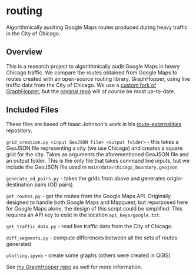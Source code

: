 # routing
Algorithmically auditing Google Maps routes produced during heavy traffic in the City of Chicago.

## Overview
This is a research project to algorithmically audit Google Maps in heavy Chicago traffic. We compare the routes obtained from Google Maps to routes created with an open-source routing library, GraphHopper, using live traffic data from the City of Chicago. We use a [custom fork of GraphHopper](https://github.com/tuchandra/graphhopper), but the [original repo](https://github.com/graphhopper/graphhopper/) will of course be most up-to-date.

## Included Files
These files are based off Isaac Johnson's work in his [route-externalities](https://github.com/joh12041/route-externalities/) repository.

`grid_creation.py <input GeoJSON file> <output folder>` - this takes a GeoJSON file representing a city (we use Chicago) and creates a square grid for the city. Takes as arguments the aforementioned GeoJSON file and an output folder. This is the only file that takes command line inputs, but we include the GeoJSON file used in `main/data/chicago_boundary.geojson`

`generate_od_pairs.py` - takes the grids from above and generates origin-destination pairs (OD pairs).

`get_routes.py` - get the routes from the Google Maps API. Originally designed to handle both Google Maps and Mapquest, but repurposed here for Google Maps alone, the design of this script could be simplified. This requires an API key to exist in the location `api_keys/google.txt`.

`get_traffic_data.py` - read live traffic data from the City of Chicago.

`diff_segments.py` - compute differences between all the sets of routes generated

`plotting.ipynb` - create some graphs (others were created in QGIS)

See [my GraphHopper repo](https://github.com/tuchandra/graphhopper) as well for more information.